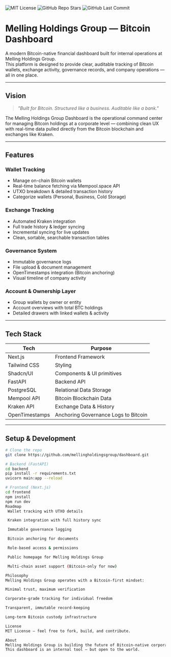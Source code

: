 ![MIT License](https://img.shields.io/github/license/AshleyMelling/melling-holdings-group)
![GitHub Repo Stars](https://img.shields.io/github/stars/AshleyMelling/melling-holdings-group)
![GitHub Last Commit](https://img.shields.io/github/last-commit/AshleyMelling/melling-holdings-group)


# Melling Holdings Group — Bitcoin Dashboard

A modern Bitcoin-native financial dashboard built for internal operations at Melling Holdings Group.  
This platform is designed to provide clear, auditable tracking of Bitcoin wallets, exchange activity, governance records, and company operations — all in one place.

---

## Vision

> *"Built for Bitcoin. Structured like a business. Auditable like a bank."*

The Melling Holdings Group Dashboard is the operational command center for managing Bitcoin holdings at a corporate level — combining clean UX with real-time data pulled directly from the Bitcoin blockchain and exchanges like Kraken.

---

## Features

### Wallet Tracking
- Manage on-chain Bitcoin wallets
- Real-time balance fetching via Mempool.space API
- UTXO breakdown & detailed transaction history
- Categorize wallets (Personal, Business, Cold Storage)

### Exchange Tracking
- Automated Kraken integration
- Full trade history & ledger syncing
- Incremental syncing for live updates
- Clean, sortable, searchable transaction tables

### Governance System
- Immutable governance logs
- File upload & document management
- OpenTimestamps integration (Bitcoin anchoring)
- Visual timeline of company activity

### Account & Ownership Layer
- Group wallets by owner or entity
- Account overviews with total BTC holdings
- Detailed drawers with linked wallets & activity

---

## Tech Stack

| Tech        | Purpose                               |
|-------------|---------------------------------------|
| Next.js     | Frontend Framework                   |
| Tailwind CSS| Styling                              |
| Shadcn/UI   | Components & UI primitives           |
| FastAPI     | Backend API                          |
| PostgreSQL  | Relational Data Storage              |
| Mempool API | Bitcoin Blockchain Data             |
| Kraken API  | Exchange Data & History              |
| OpenTimestamps | Anchoring Governance Logs to Bitcoin |

---

## Setup & Development

```bash
# Clone the repo
git clone https://github.com/mellingholdingsgroup/dashboard.git

# Backend (FastAPI)
cd backend
pip install -r requirements.txt
uvicorn main:app --reload

# Frontend (Next.js)
cd frontend
npm install
npm run dev
Roadmap
 Wallet tracking with UTXO details

 Kraken integration with full history sync

 Immutable governance logging

 Bitcoin anchoring for documents

 Role-based access & permissions

 Public homepage for Melling Holdings Group

 Multi-chain asset support (Bitcoin-only for now)

Philosophy
Melling Holdings Group operates with a Bitcoin-first mindset:

Minimal trust, maximum verification

Corporate-grade tracking for individual freedom

Transparent, immutable record-keeping

Long-term Bitcoin custody infrastructure

License
MIT License — feel free to fork, build, and contribute.

About
Melling Holdings Group is building the future of Bitcoin-native corporate finance.
This dashboard is an internal tool — but open to the world.
